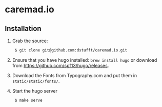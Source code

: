 caremad.io
==========

Installation
------------

1. Grab the source:

   ```bash
    $ git clone git@github.com:dstufft/caremad.io.git
   ```

2. Ensure that you have hugo installed: ``brew install hugo`` or download from
   https://github.com/spf13/hugo/releases.

3. Download the Fonts from Typography.com and put them in
   ``static/static/fonts/``.

4. Start the hugo server

   ```bash
    $ make serve
   ```
